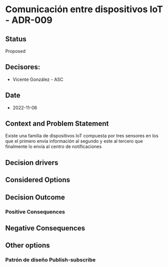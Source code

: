 # Comunicación entre dispositivos IoT - ADR-009

## Status

Proposed

## Decisores:

* Vicente González - ASC

## Date

* 2022-11-06

## Context and Problem Statement

Existe una familia de dispositivos IoT compuesta por tres sensores en los que el primero envía información al segundo y este al tercero que finalmente lo envía al centro de notificaciones

## Decision drivers

## Considered Options

## Decision Outcome

### Positive Consequences

## Negative Consequences

## Other options

### Patrón de diseño Publish-subscribe